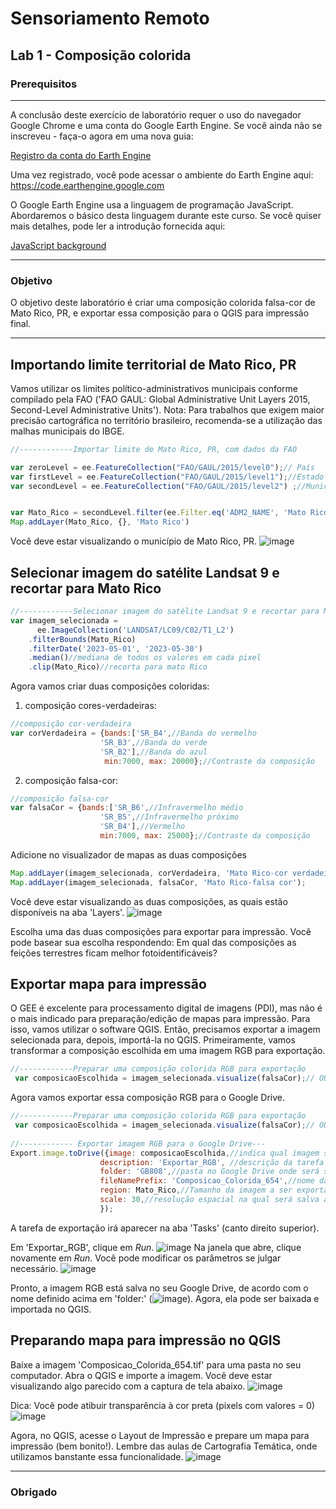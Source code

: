 # Sensoriamento Remoto
Lab 1 - Composição colorida 
--------------


### Prerequisitos
-------------
A conclusão deste exercício de laboratório requer o uso do navegador Google Chrome e uma conta do Google Earth Engine. Se você ainda não se inscreveu - faça-o agora em uma nova guia:

[Registro da conta do Earth Engine](https://signup.earthengine.google.com/)

Uma vez registrado, você pode acessar o ambiente do Earth Engine aqui: https://code.earthengine.google.com

O Google Earth Engine usa a linguagem de programação JavaScript. Abordaremos o básico desta linguagem durante este curso. Se você quiser mais detalhes, pode ler a introdução fornecida aqui:

[JavaScript background](https://developers.google.com/earth-engine/tutorials/tutorials)

------------------------------------------------------------------------
### Objetivo

O objetivo deste laboratório é criar uma composição colorida falsa-cor de Mato Rico, PR, e exportar essa composição para o QGIS para impressão final.

----------

## Importando limite territorial de Mato Rico, PR
Vamos utilizar os limites político-administrativos municipais conforme compilado pela FAO ('FAO GAUL: Global Administrative Unit Layers 2015, Second-Level Administrative Units').
Nota: Para trabalhos que exigem maior precisão cartográfica no território brasileiro, recomenda-se a utilização das malhas municipais do IBGE.

```JavaScript
//------------Importar limite de Mato Rico, PR, com dados da FAO 

var zeroLevel = ee.FeatureCollection("FAO/GAUL/2015/level0");// País                      
var firstLevel = ee.FeatureCollection("FAO/GAUL/2015/level1");//Estado
var secondLevel = ee.FeatureCollection("FAO/GAUL/2015/level2") ;//Município


var Mato_Rico = secondLevel.filter(ee.Filter.eq('ADM2_NAME', 'Mato Rico'))
Map.addLayer(Mato_Rico, {}, 'Mato Rico')
```

Você deve estar visualizando o município de Mato Rico, PR.
![image](https://github.com/eliasberra/Sensoriamento_remoto_GB808/assets/41900626/871d518c-0602-494a-a067-9405cb797bb2)



## Selecionar imagem do satélite Landsat 9 e recortar para Mato Rico

```JavaScript
//------------Selecionar imagem do satélite Landsat 9 e recortar para Mato Rico
var imagem_selecionada = 
      ee.ImageCollection('LANDSAT/LC09/C02/T1_L2') 
    .filterBounds(Mato_Rico)
    .filterDate('2023-05-01', '2023-05-30')  
    .median()//mediana de todos os valores em cada pixel
    .clip(Mato_Rico)//recorta para mato Rico
```

Agora vamos criar duas composições coloridas: 

1) composição cores-verdadeiras:
```JavaScript
//composição cor-verdadeira
var corVerdadeira = {bands:['SR_B4',//Banda do vermelho
                    'SR_B3',//Banda do verde
                    'SR_B2'],//Banda do azul
                     min:7000, max: 20000};//Contraste da composição   
```
               

2) composição falsa-cor:
```JavaScript
//composição falsa-cor
var falsaCor = {bands:['SR_B6',//Infravermelho médio
                    'SR_B5',//Infravermelho próximo 
                    'SR_B4'],//Vermelho
                    min:7000, max: 25000};//Contraste da composição   
```

Adicione no visualizador de mapas as duas composições
```JavaScript
Map.addLayer(imagem_selecionada, corVerdadeira, 'Mato Rico-cor verdadeira');
Map.addLayer(imagem_selecionada, falsaCor, 'Mato Rico-falsa cor');
```

Você deve estar visualizando as duas composições, as quais estão disponíveis na aba 'Layers'.
![image](https://github.com/eliasberra/SR_GB808_2023/assets/41900626/13ffeb8e-0da8-410e-8559-ab43c64e6e13)

Escolha uma das duas composições para exportar para impressão. Você pode basear sua escolha respondendo: Em qual das composições as feições terrestres ficam melhor fotoidentificáveis?

## Exportar mapa para impressão
O GEE é excelente para processamento digital de imagens (PDI), mas não é o mais indicado para preparação/edição de mapas para impressão. Para isso, vamos utilizar o software QGIS.
Então, precisamos exportar a imagem selecionada para, depois, importá-la no QGIS.
Primeiramente, vamos transformar a composição escolhida em uma imagem RGB para exportação.
```JavaScript
//------------Preparar uma composição colorida RGB para exportação
 var composicaoEscolhida = imagem_selecionada.visualize(falsaCor);// OU corVerdadeira
```

Agora vamos exportar essa composição RGB para o Google Drive.

```JavaScript
//------------Preparar uma composição colorida RGB para exportação
 var composicaoEscolhida = imagem_selecionada.visualize(falsaCor);// OU corVerdadeira
 
//------------ Exportar imagem RGB para o Google Drive---
Export.image.toDrive({image: composicaoEscolhida,//indica qual imagem será exportada 
                    description: 'Exportar_RGB', //descrição da tarefa que aparecerá em Tasks
                    folder: 'GB808',//pasta no Google Drive onde será salva a imagem.
                    fileNamePrefix: 'Composicao_Colorida_654',//nome da imagem a ser salva                     
                    region: Mato_Rico,//Tamanho da imagem a ser exportada
                    scale: 30,//resolução espacial na qual será salva a imagem                     
                    });
```
A tarefa de exportação irá aparecer na aba 'Tasks' (canto direito superior).


Em 'Exportar_RGB', clique em _Run_.
![image](https://github.com/eliasberra/SR_GB808_2023/assets/41900626/a3609200-0fc0-43fa-8ac6-8287a8831949)
Na janela que abre, clique novamente em _Run_. Você pode modificar os parâmetros se julgar necessário.
![image](https://github.com/eliasberra/SR_GB808_2023/assets/41900626/680f20e5-c065-4af4-93be-4cc9bc42b3ee)




Pronto, a imagem RGB está salva no seu Google Drive, de acordo com o nome definido acima em 'folder:' (![image](https://user-images.githubusercontent.com/41900626/180434989-c67e7765-7ddd-4e5d-8371-ea3a3e51ce0d.png)). Agora, ela pode ser baixada e importada no QGIS.



## Preparando mapa para impressão no QGIS
Baixe a imagem 'Composicao_Colorida_654.tif' para uma pasta no seu computador.
Abra o QGIS e importe a imagem. Você deve estar visualizando algo parecido com a captura de tela abaixo.
![image](https://github.com/eliasberra/SR_GB808_2023/assets/41900626/b95ab977-4aab-4e22-a61b-238502500e9d)

Dica: Você pode atibuir transparência à cor preta (pixels com valores = 0)
![image](https://github.com/eliasberra/SR_GB808_2023/assets/41900626/f93926c7-ada0-4608-9481-be7765d9669d)


Agora, no QGIS, acesse o Layout de Impressão e prepare um mapa para impressão (bem bonito!). Lembre das aulas de Cartografia Temática, onde utilizamos banstante essa funcionalidade.
![image](https://github.com/eliasberra/SR_GB808_2023/assets/41900626/9814fe8e-4a71-406f-92cc-f114aae839bd)








-------
### Obrigado


